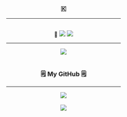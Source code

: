 <div align="center">
	<h3>🇰</h3>
	<hr width="300px;"/>
</div>
<br>
<div align="center">📝
<img src="https://img.shields.io/badge/Java-007396?style=flat-square&logo=Java&logoColor=white"/>	
<img src="https://img.shields.io/badge/IntelliJ%20IDEA-000000?style=flat&logo=IntelliJ Idea&logoColor=white"/><br>
<hr width="300px;"/>
<img src="http://mazassumnida.wtf/api/v2/generate_badge?boj=dlrlejr1"/><br>
</div>
<br>

<h3 align="center">🗒️ My GitHub 🗒️</h3>
<div align="center">
	<hr width="300px;"/>
	<img src="https://github-readme-stats.vercel.app/api/top-langs/?username=lkdcode&layout=compact">
	<br/><br/>
	<img src="https://github-readme-stats.vercel.app/api?username=lkdcode&show_icons=true">
</div>
